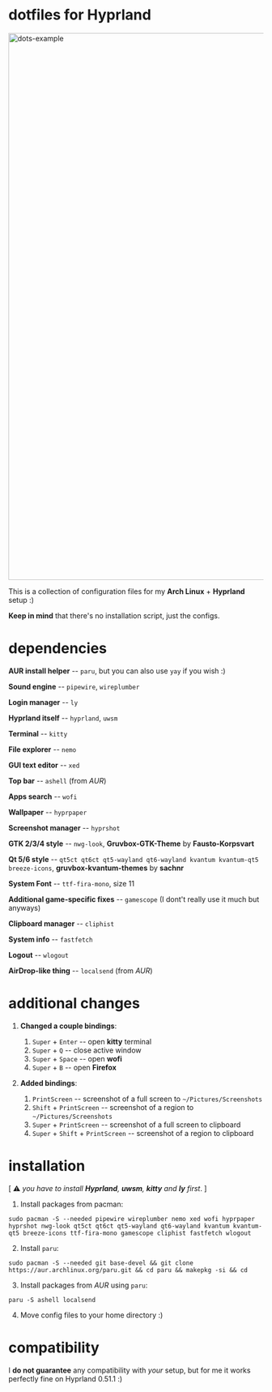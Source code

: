 # dotfiles for Hyprland

<img width="1920" height="1080" alt="dots-example" src="https://github.com/user-attachments/assets/17c9a648-e182-4cf0-929f-e4b8cac7503a" />

This is a collection of configuration files for my **Arch Linux** + **Hyprland** setup :)

**Keep in mind** that there's no installation script, just the configs.

# dependencies
**AUR install helper** -- ```paru```, but you can also use ```yay``` if you wish :)

**Sound engine** -- ```pipewire```, ```wireplumber```

**Login manager** -- ```ly```

**Hyprland itself** -- ```hyprland```, ```uwsm```

**Terminal** -- ```kitty```

**File explorer** -- ```nemo```

**GUI text editor** -- ```xed```

**Top bar** -- ```ashell``` (from *AUR*)

**Apps search** -- ```wofi```

**Wallpaper** -- ```hyprpaper```

**Screenshot manager** -- ```hyprshot```

**GTK 2/3/4 style** -- ```nwg-look```, **Gruvbox-GTK-Theme** by **Fausto-Korpsvart**

**Qt 5/6 style** -- ```qt5ct qt6ct qt5-wayland qt6-wayland kvantum kvantum-qt5 breeze-icons```, **gruvbox-kvantum-themes** by **sachnr**

**System Font** -- ```ttf-fira-mono```, size 11

**Additional game-specific fixes** -- ```gamescope``` (I dont't really use it much but anyways)

**Clipboard manager** -- ```cliphist```

**System info** -- ```fastfetch```

**Logout** -- ```wlogout```

**AirDrop-like thing** -- ```localsend``` (from *AUR*)

# additional changes
1. **Changed a couple bindings**:
   1) ```Super``` + ```Enter``` -- open **kitty** terminal
   2) ```Super``` + ```Q``` -- close active window
   3) ```Super``` + ```Space``` -- open **wofi**
   4) ```Super``` + ```B``` -- open **Firefox**

2. **Added bindings**:
   1) ```PrintScreen``` -- screenshot of a full screen to ```~/Pictures/Screenshots```
   2) ```Shift``` + ```PrintScreen``` -- screenshot of a region to ```~/Pictures/Screenshots```
   3) ```Super``` + ```PrintScreen``` -- screenshot of a full screen to clipboard
   4) ```Super``` + ```Shift``` + ```PrintScreen``` -- screenshot of a region to clipboard

# installation
[ ⚠️ *you have to install **Hyprland**, **uwsm**, **kitty** and **ly** first*. ]

1. Install packages from pacman:

```sudo pacman -S --needed pipewire wireplumber nemo xed wofi hyprpaper hyprshot nwg-look qt5ct qt6ct qt5-wayland qt6-wayland kvantum kvantum-qt5 breeze-icons ttf-fira-mono gamescope cliphist fastfetch wlogout```

2. Install ```paru```:

```sudo pacman -S --needed git base-devel && git clone https://aur.archlinux.org/paru.git && cd paru && makepkg -si && cd```

3. Install packages from *AUR* using ```paru```:

```paru -S ashell localsend```

4. Move config files to your home directory :)

# compatibility
I **do not guarantee** any compatibility with *your* setup, but for me it works perfectly fine on Hyprland 0.51.1 :)
